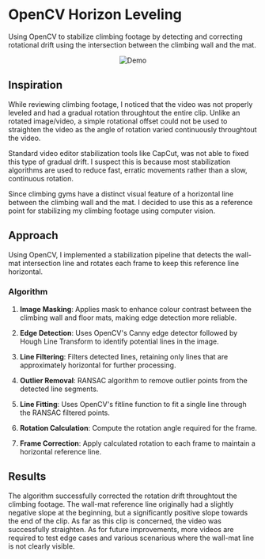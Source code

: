 # OpenCV Horizon Leveling 

Using OpenCV to stabilize climbing footage by detecting and correcting rotational drift using the intersection between the climbing wall and the mat.

<p align="center">
  <img src="demo.gif" alt="Demo"/>
</p>


## Inspiration
While reviewing climbing footage, I noticed that the video was not properly leveled and had a gradual rotation throughtout the entire clip. Unlike an rotated image/video, a simple rotational offset could not be used to straighten the video as the angle of rotation varied continuously throughtout the video.

Standard video editor stabilization tools like CapCut, was not able to fixed this type of gradual drift. I suspect this is because most stabilization algorithms are used to reduce fast, erratic movements rather than a slow, continuous rotation. 

Since climbing gyms have a distinct visual feature of a horizontal line between the climbing wall and the mat. I decided to use this as a reference point for stabilizing my climbing footage using computer vision.


## Approach
Using OpenCV, I implemented a stabilization pipeline that detects the wall-mat intersection line and rotates each frame to keep this reference line horizontal.

### Algorithm
1. **Image Masking**: Applies mask to enhance colour contrast between the climbing wall and floor mats, making edge detection more reliable.

2. **Edge Detection**: Uses OpenCV's Canny edge detector followed by Hough Line Transform to identify potential lines in the image.

3. **Line Filtering**: Filters detected lines, retaining only lines that are approximately horizontal for further processing.

4. **Outlier Removal**: RANSAC algorithm to remove outlier points from the detected line segments.

5. **Line Fitting**: Uses OpenCV's fitline function to fit a single line through the RANSAC filtered points.

6. **Rotation Calculation**: Compute the rotation angle required for the frame.

7. **Frame Correction**: Apply calculated rotation to each frame to maintain a horizontal reference line.


## Results
The algorithm successfully corrected the rotation drift throughtout the climbing footage. The wall-mat reference line originally had a slightly negative slope at the beginning, but a significantly positive slope towards the end of the clip. As far as this clip is concerned, the video was successfully straighten. As for future improvements, more videos are required to test edge cases and various scenarious where the wall-mat line is not clearly visible. 


